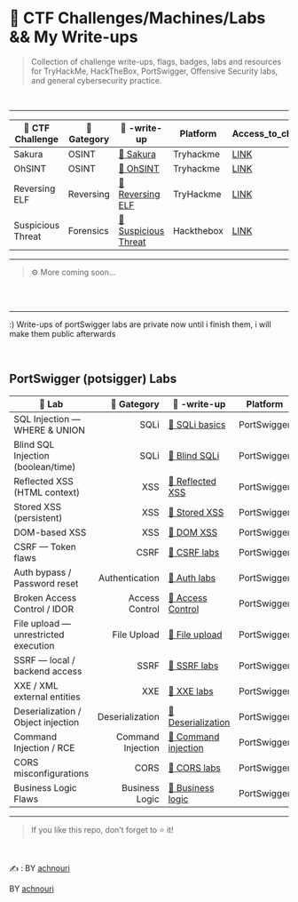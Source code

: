 # 🚩 CTF Challenges/Machines/Labs && My Write-ups

> Collection of challenge write-ups, flags, badges, labs and resources for TryHackMe, HackTheBox, PortSwigger, Offensive Security labs, and general cybersecurity practice.

<br>

---

| 📂 CTF Challenge   | 🧩 Gategory | 📝 -write-up | Platform | Access_to_challenge  | 
|--------------------|-------------|-------------------------|----------|----------------------|
| Sakura | OSINT | [🔗 Sakura ](https://github.com/achnouri/Sakura-CTF-write-up) | Tryhackme | [LINK](https://tryhackme.com/room/sakura) |
| OhSINT | OSINT | [🔗 OhSINT ](https://github.com/achnouri/OhSINT-CTF-write-up) | Tryhackme | [LINK](https://tryhackme.com/room/ohsint) |
| Reversing ELF | Reversing | [🔗 Reversing ELF ](https://github.com/achnouri/Reversing-ELF-CTF-write-up)| TryHackme | [LINK](https://tryhackme.com/room/reverselfiles) |
| Suspicious Threat | Forensics | [🔗 Suspicious Threat ](https://github.com/achnouri/Suspicious-Threat-CTF-write-up)| Hackthebox | [LINK](https://app.hackthebox.com/challenges/Suspicious%20Threat) |

---

>⚙️ More coming soon... 

<br><br>

---

:) Write-ups of portSwigger labs are private now until i finish them, i will make them public afterwards

<br>

## PortSwigger (potsigger) Labs

| 📂 Lab | 🧩 Gategory | 📝 -write-up | Platform | Access_to_challenge |
|-------------------|------------:|-------------|----------|---------------------|
| SQL Injection — WHERE & UNION | SQLi | [🔗 SQLi basics](https://portswigger.net/web-security/sql-injection) | PortSwigger | [LINK](https://portswigger.net/web-security/sql-injection) |
| Blind SQL Injection (boolean/time) | SQLi | [🔗 Blind SQLi](https://portswigger.net/web-security/sql-injection/blind) | PortSwigger | [LINK](https://portswigger.net/web-security/sql-injection) |
| Reflected XSS (HTML context) | XSS | [🔗 Reflected XSS](https://portswigger.net/web-security/cross-site-scripting) | PortSwigger | [LINK](https://portswigger.net/web-security/cross-site-scripting) |
| Stored XSS (persistent) | XSS | [🔗 Stored XSS](https://portswigger.net/web-security/cross-site-scripting) | PortSwigger | [LINK](https://portswigger.net/web-security/cross-site-scripting) |
| DOM-based XSS | XSS | [🔗 DOM XSS](https://portswigger.net/web-security/cross-site-scripting/dom-based) | PortSwigger | [LINK](https://portswigger.net/web-security/cross-site-scripting/dom-based) |
| CSRF — Token flaws | CSRF | [🔗 CSRF labs](https://portswigger.net/web-security/csrf) | PortSwigger | [LINK](https://portswigger.net/web-security/csrf) |
| Auth bypass / Password reset | Authentication | [🔗 Auth labs](https://portswigger.net/web-security/authentication) | PortSwigger | [LINK](https://portswigger.net/web-security/authentication) |
| Broken Access Control / IDOR | Access Control | [🔗 Access Control](https://portswigger.net/web-security/access-control) | PortSwigger | [LINK](https://portswigger.net/web-security/access-control) |
| File upload — unrestricted execution | File Upload | [🔗 File upload](https://portswigger.net/web-security/file-upload) | PortSwigger | [LINK](https://portswigger.net/web-security/file-upload) |
| SSRF — local / backend access | SSRF | [🔗 SSRF labs](https://portswigger.net/web-security/ssrf) | PortSwigger | [LINK](https://portswigger.net/web-security/ssrf) |
| XXE / XML external entities | XXE | [🔗 XXE labs](https://portswigger.net/web-security/xxe) | PortSwigger | [LINK](https://portswigger.net/web-security/xxe) |
| Deserialization / Object injection | Deserialization | [🔗 Deserialization](https://portswigger.net/web-security/deserialization) | PortSwigger | [LINK](https://portswigger.net/web-security/deserialization) |
| Command Injection / RCE | Command Injection | [🔗 Command injection](https://portswigger.net/web-security/command-injection) | PortSwigger | [LINK](https://portswigger.net/web-security/command-injection) |
| CORS misconfigurations | CORS | [🔗 CORS labs](https://portswigger.net/web-security/cors) | PortSwigger | [LINK](https://portswigger.net/web-security/cors) |
| Business Logic Flaws | Business Logic | [🔗 Business logic](https://portswigger.net/web-security/business-logic) | PortSwigger | [LINK](https://portswigger.net/web-security/business-logic) |

---

> If you like this repo, don’t forget to ⭐ it!  

<br>

✍️  : BY [achnouri](https://github.com/achnouri)

BY [achnouri](https://github.com/achnouri)
